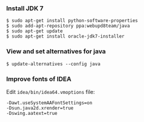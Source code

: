 ### Install JDK 7

    $ sudo apt-get install python-software-properties
    $ sudo add-apt-repository ppa:webupd8team/java
    $ sudo apt-get update
    $ sudo apt-get install oracle-jdk7-installer

### View and set alternatives for java

    $ update-alternatives --config java

### Improve fonts of IDEA

Edit `idea/bin/idea64.vmoptions` file:

    -Dawt.useSystemAAFontSettings=on
    -Dsun.java2d.xrender=true
    -Dswing.aatext=true

